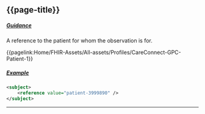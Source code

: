 ## {{page-title}}

<h5><ins>Guidance</ins></h5>

A reference to the patient for whom the observation is for.

<i class="fa fa-link"></i> {{pagelink:Home/FHIR-Assets/All-assets/Profiles/CareConnect-GPC-Patient-1}}

<h5><ins>Example</ins></h5>

```xml
<subject>
    <reference value="patient-3999890" />
</subject>
```

---